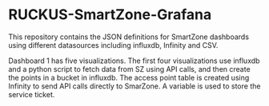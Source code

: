 # RUCKUS-SmartZone-Grafana
This repository contains the JSON definitions for SmartZone dashboards using different datasources including influxdb, Infinity and CSV.

Dashboard 1 has five visualizations. The first four visualizations use influxdb and a python script to fetch data from SZ using API calls, and then create the points in a bucket in influxdb.
The access point table is created using Infinity to send API calls directly to SmarZone. A variable is used to store the service ticket.
